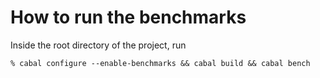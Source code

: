 How to run the benchmarks
=========================

Inside the root directory of the project, run

    % cabal configure --enable-benchmarks && cabal build && cabal bench

